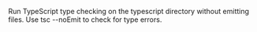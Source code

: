 Run TypeScript type checking on the typescript directory without emitting files. Use tsc --noEmit to check for type errors.

